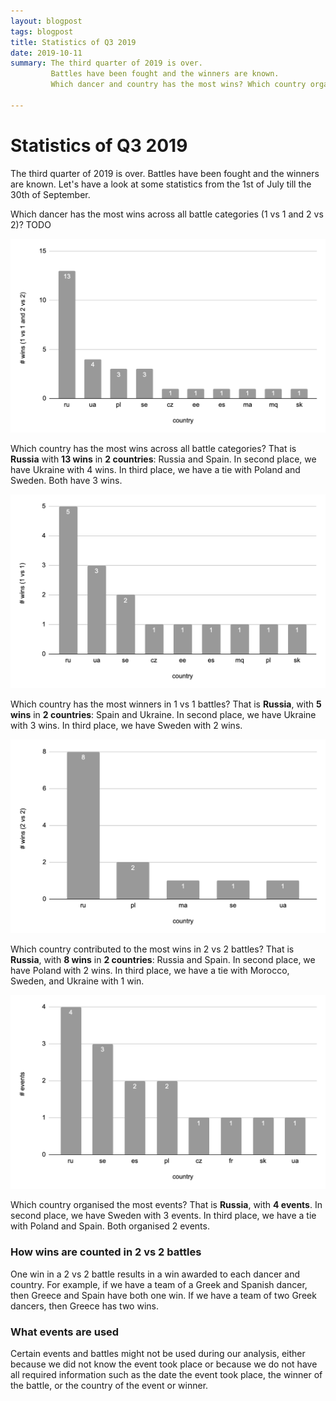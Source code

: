 ```yaml
---
layout: blogpost
tags: blogpost
title: Statistics of Q3 2019
date: 2019-10-11
summary: The third quarter of 2019 is over.
         Battles have been fought and the winners are known.
         Which dancer and country has the most wins? Which country organised the most events? 

---
```


# Statistics of Q3 2019

The third quarter of 2019 is over.
Battles have been fought and the winners are known.
Let's have a look at some statistics from the 1st of July till the 30th of September.

Which dancer has the most wins across all battle categories (1 vs 1 and 2 vs 2)?
TODO

![winners all per country](/img/blog/2019-q3/winners-all-per-country.png)

Which country has the most wins across all battle categories?
That is **Russia** with **13 wins** in **2 countries**:
Russia and Spain.
In second place,
we have Ukraine with 4 wins.
In third place,
we have a tie with Poland and Sweden.
Both have 3 wins.

![winners 1 vs 1 per country](/img/blog/2019-q3/winners-1vs1-per-country.png)

Which country has the most winners in 1 vs 1 battles?
That is **Russia**, with **5 wins** in **2 countries**:
Spain and Ukraine.
In second place,
we have Ukraine with 3 wins.
In third place,
we have Sweden with 2 wins.

![winners 2 vs 2 per country](/img/blog/2019-q3/winners-2vs2-per-country.png)

Which country contributed to the most wins in 2 vs 2 battles?
That is **Russia**, with **8 wins** in **2 countries**:
Russia and Spain.
In second place,
we have Poland with 2 wins.
In third place,
we have a tie with Morocco, Sweden, and Ukraine with 1 win.

![event per country](/img/blog/2019-q3/events-per-country.png)

Which country organised the most events?
That is **Russia**, with **4 events**.
In second place,
we have Sweden with 3 events.
In third place,
we have a tie with Poland and Spain.
Both organised 2 events.

### How wins are counted in 2 vs 2 battles
One win in a 2 vs 2 battle results in a win awarded to each dancer and country.
For example, if we have a team of a Greek and Spanish dancer,
then Greece and Spain have both one win.
If we have a team of two Greek dancers,
then Greece has two wins.

### What events are used
Certain events and battles might not be used during our analysis,
either because we did not know the event took place or
because we do not have all required information
such as the date the event took place, 
the winner of the battle, or
the country of the event or winner.